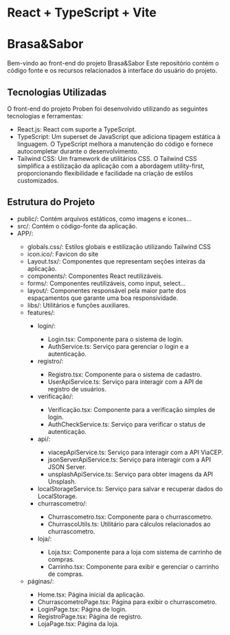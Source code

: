 # React + TypeScript + Vite



  <h1>Brasa&Sabor </h1>

  <p>Bem-vindo ao front-end do projeto Brasa&Sabor Este repositório contém o código fonte e os recursos relacionados à interface do usuário do projeto.</p>

  <h2>Tecnologias Utilizadas</h2>

  <p>O front-end do projeto Proben foi desenvolvido utilizando as seguintes tecnologias e ferramentas:</p>

  <ul>
    <li>React.js:  React com suporte a TypeScript.</li>
    <li>TypeScript: Um superset de JavaScript que adiciona tipagem estática à linguagem. O TypeScript melhora a manutenção do código e fornece autocompletar durante o desenvolvimento.</li>
    <li>Tailwind CSS: Um framework de utilitários CSS. O Tailwind CSS simplifica a estilização da aplicação com a abordagem utility-first, proporcionando flexibilidade e facilidade na criação de estilos customizados.</li>
  </ul>

<h2>Estrutura do Projeto</h2>

<ul>
  <li>public/: Contém arquivos estáticos, como imagens e ícones...</li>
  <li>src/: Contém o código-fonte da aplicação.</li>
  <li>APP/:</li>
  <ul>
    <li>globals.css/: Estilos globais e estilização utilizando Tailwind CSS</li>
    <li>icon.ico/: Favicon do site</li>
    <li>Layout.tsx/: Componentes que representam seções inteiras da aplicação.</li>
    <li>components/: Componentes React reutilizáveis.</li>
    <li>forms/: Componentes reutilizáveis, como input, select...</li>
    <li>layout/: Componentes responsável pela maior parte dos espaçamentos que garante uma boa responsividade.</li>
    <li>libs/: Utilitários e funções auxiliares.</li>
    <li>features/:</li>
    <ul>
      <li>login/:</li>
      <ul>
        <li>Login.tsx: Componente para o sistema de login.</li>
        <li>AuthService.ts: Serviço para gerenciar o login e a autenticação.</li>
      </ul>
      <li>registro/:</li>
      <ul>
        <li>Registro.tsx: Componente para o sistema de cadastro.</li>
        <li>UserApiService.ts: Serviço para interagir com a API de registro de usuários.</li>
      </ul>
      <li>verificação/:</li>
      <ul>
        <li>Verificação.tsx: Componente para a verificação simples de login.</li>
        <li>AuthCheckService.ts: Serviço para verificar o status de autenticação.</li>
      </ul>
      <li>api/:</li>
      <ul>
        <li>viacepApiService.ts: Serviço para interagir com a API ViaCEP.</li>
        <li>jsonServerApiService.ts: Serviço para interagir com a API JSON Server.</li>
        <li>unsplashApiService.ts: Serviço para obter imagens da API Unsplash.</li>
      </ul>
      <li>localStorageService.ts: Serviço para salvar e recuperar dados do LocalStorage.</li>
      <li>churrascometro/:</li>
      <ul>
        <li>Churrascometro.tsx: Componente para o churrascometro.</li>
        <li>ChurrascoUtils.ts: Utilitário para cálculos relacionados ao churrascometro.</li>
      </ul>
      <li>loja/:</li>
      <ul>
        <li>Loja.tsx: Componente para a loja com sistema de carrinho de compras.</li>
        <li>Carrinho.tsx: Componente para exibir e gerenciar o carrinho de compras.</li>
      </ul>
    </ul>
    <li>páginas/:</li>
    <ul>
      <li>Home.tsx: Página inicial da aplicação.</li>
      <li>ChurrascometroPage.tsx: Página para exibir o churrascometro.</li>
      <li>LoginPage.tsx: Página de login.</li>
      <li>RegistroPage.tsx: Página de registro.</li>
      <li>LojaPage.tsx: Página da loja.</li>
    </ul>
  </ul>
</ul>



